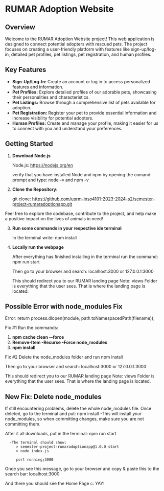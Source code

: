# RUMAR Adoption Website

## Overview

Welcome to the RUMAR Adoption Website project! This web application is designed to connect potential adopters with rescued pets. The project focuses on creating a user-friendly platform with features like sign-up/log-in, detailed pet profiles, pet listings, pet registration, and human profiles.

## Key Features

- **Sign-Up/Log-In:** Create an account or log in to access personalized features and information.
- **Pet Profiles:** Explore detailed profiles of our adorable pets, showcasing their personalities and characteristics.
- **Pet Listings:** Browse through a comprehensive list of pets available for adoption.
- **Pet Registration:** Register your pet to provide essential information and increase visibility for potential adopters.
- **Human Profiles:** Create and manage your profile, making it easier for us to connect with you and understand your preferences.

## Getting Started

1. **Download Node.js**

   Node.js: https://nodejs.org/en

   verify that you have installed Node and npm by opening the comand prompt and type: node -v and npm -v

2. **Clone the Repository:**

   git clone: https://github.com/uprm-inso4101-2023-2024-s2/semester-project-rumaradoptionapp.git
   
Feel free to explore the codebase, contribute to the project, and help make a positive impact on the lives of animals in need!

3. **Run some commands in your respective ide terminal**

   In the terminal write: npm install

4. **Locally run the webpage**

   After everything has finished installing in the terminal run the command: npm run start

   Then go to your browser and search: localhost:3000 or 127.0.0.1:3000

   This should redirect you to our RUMAR landing page
Note:
views Folder is everything that the user sees. That is where the landing page is located.




## Possible Error with node_modules Fix

   Error:  return process.dlopen(module, path.toNamespacedPath(filename)); 
   
   Fix #1 Run the commands:
   1. **npm cache clean --force**
   2. **Remove-Item -Recurse -Force node_modules**
   3.  **npm install**

   Fix #2 Delete the node_modules folder and run npm install

   

   

   Then go to your browser and search: localhost:3000 or 127.0.0.1:3000

   This should redirect you to our RUMAR landing page
Note:
views Folder is everything that the user sees. That is where the landing page is located.

## New Fix: Delete node_modules
   If still encountering problems, delete the whole node_modules file. Once deleted, go to the terminal and put: 
         npm install
      -This will install *your* node_modules, so when committing changes, make sure you are not committing them.
   
   After it all downloads, put in the terminal:
          npm run start

      -The terminal should show: 
         > semester-project-rumaradoptionapp@1.0.0 start
         > node index.js

         port running;3000


   Once you see this message, go to your browser and copy & paste this to the search bar: 
         localhost:3000


   And there you should see the Home Page c: YAY!
